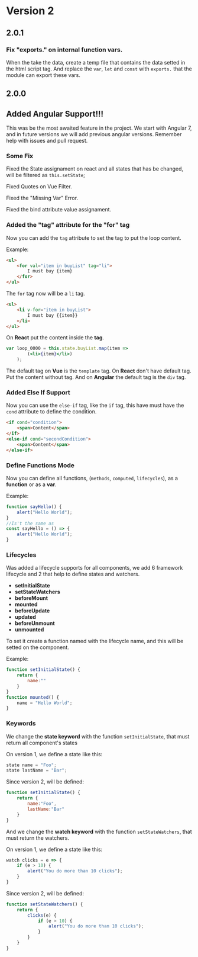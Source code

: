 # Version 2

## 2.0.1

### Fix "exports." on internal function vars.

When the take the data, create a temp file that contains the data setted in the html script tag. And replace the `var`, `let` and `const` with `exports.` that the module can export these vars. 

## 2.0.0

## Added Angular Support!!!

This was be the most awaited feature in the project. We start with Angular 7, and in future versions we will add previous angular versions. Remember help with issues and pull request.

### Some Fix

Fixed the State assignament on react and all states that has be changed, will be filtered as `this.setState`;

Fixed Quotes on Vue Filter.

Fixed the "Missing Var" Error.

Fixed the bind attribute value assignament.

### Added the "tag" attribute for the "for" tag
Now you can add the `tag` attribute to set the tag to put the loop content.

Example: 
```html
<ul>
    <for val="item in buyList" tag="li">
        I must buy {item}
    </for>
</ul>
```
The `for` tag now will be a `li` tag.

```html
<ul>
    <li v-for="item in buyList">
        I must buy {{item}}
    </li>
</ul>
``` 
On **React** put the content inside the **tag**.

```jsx
var loop_0000 = this.state.buyList.map(item => 
        (<li>{item}</li>)
    );
```

The default tag on **Vue** is the `template` tag.
On **React** don't have default tag. Put the content without tag.
And on **Angular** the default tag is the `div` tag.

### Added Else If Support

Now you can use the `else-if` tag, like the `if` tag, this have must have the `cond` attribute to define the condition.

```html 
<if cond="condition">
    <span>Content</span>
</if>
<else-if cond="secondCondition">
    <span>Content</span>
</else-if>
```

### Define Functions Mode

Now you can define all functions, (`methods`, `computed`, `lifecycles`), as a **function** or as a **var**.

Example:

```js
function sayHello() {
    alert("Hello World");
}
//Is't the same as
const sayHello = () => {
    alert("Hello World");
}
```

### Lifecycles

Was added a lifecycle supports for all components, we add 6 framework lifecycle and 2 that help to define states and watchers.

* **setInitialState**
* **setStateWatchers**
* **beforeMount**
* **mounted**
* **beforeUpdate**
* **updated**
* **beforeUnmount**
* **unmounted**

To set it create a function named with the lifecycle name, and this will be setted on the component.

Example:

```js
function setInitialState() {
    return {
        name:""
    }
}
function mounted() {
    name = "Hello World";
}
```


### Keywords
We change the **state keyword** with the function `setInitialState`, that must return all component's states

On version 1, we define a state like this:

```js 
state name = "Foo";
state lastName = "Bar";
```

Since version 2, will be defined:

```js
function setInitialState() {
    return {
        name:"Foo",
        lastName:"Bar"
    }
}
```

And we change the **watch keyword** with the function `setStateWatchers`, that must return the watchers.

On version 1, we define a state like this:

```js 
watch clicks = e => {
    if (e > 10) {
        alert("You do more than 10 clicks");
    }
}
```

Since version 2, will be defined:

```js
function setStateWatchers() {
    return {
        clicks(e) {
            if (e > 10) {
                alert("You do more than 10 clicks");
            }
        }
    }
}
```
